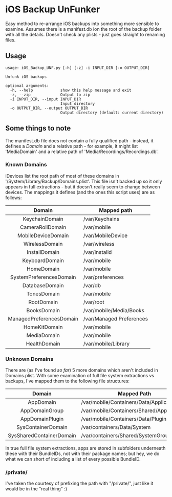 # iOS Backup UnFunker
Easy method to re-arrange iOS backups into something more sensible to examine. Assumes there is a manifest.db ion the root of the backup folder with all the details. Doesn't check any plists - just goes straight to renaming files.

## Usage
```
usage: iOS_Backup_UNF.py [-h] [-z] -i INPUT_DIR [-o OUTPUT_DIR]

Unfunk iOS backups

optional arguments:
  -h, --help            show this help message and exit
  -z, --zip             Output to zip
  -i INPUT_DIR, --input INPUT_DIR
                        Input directory
  -o OUTPUT_DIR, --output OUTPUT_DIR
                        Output directory (default: current directory)
```
## Some things to note
The manifest.db file does not contain a fully qualified path - instead, it defines a _Domain_ and a relative path - for example, it might list 'MediaDomain' and a relative path of 'Media/Recordings/Recordings.db'.

### Known Domains
iDevices list the root path of most of these domains in '/System/Library/Backup/Domains.plist'. This file isn't backed up so it only appears in full extractions - but it doesn't really seem to change between devices. The mappings it defines (and the ones this script uses) are as follows:

| Domain | Mapped path |
|:--------:| -------- |
| KeychainDomain |  /var/Keychains |
| CameraRollDomain |  /var/mobile |
| MobileDeviceDomain |  /var/MobileDevice |
| WirelessDomain |  /var/wireless |
| InstallDomain |  /var/installd |
| KeyboardDomain |  /var/mobile |
| HomeDomain |  /var/mobile |
| SystemPreferencesDomain |  /var/preferences |
| DatabaseDomain |  /var/db |
| TonesDomain |  /var/mobile |
| RootDomain |  /var/root |
| BooksDomain |  /var/mobile/Media/Books |
| ManagedPreferencesDomain |  /var/Managed Preferences |
| HomeKitDomain |  /var/mobile |
| MediaDomain |  /var/mobile |
| HealthDomain |  /var/mobile/Library |

### Unknown Domains
There are (as I've found _so far_) 5 more domains which aren't included in Domains.plist. With some examination of full file system extractions vs backups, I've mapped them to the following file structures:

| Domain | Mapped Path |
|:-----:|-------|
| AppDomain | /var/mobile/Containers/Data/Application |
| AppDomainGroup | /var/mobile/Containers/Shared/AppGroup |
| AppDomainPlugin | /var/mobile/Containers/Data/PluginKitPlugin |
| SysContainerDomain | /var/containers/Data/System |
| SysSharedContainerDomain | /var/containers/Shared/SystemGroup |

In true full file system extractions, apps are stored in subfolders underneath these with their BundleIDs, not with their package names; but hey, we do what we can short of including a list of every possible BundleID. 

### /private/
I've taken the courtesy of prefixing the path with "/private/", just like it would be in the "real thing" :)
